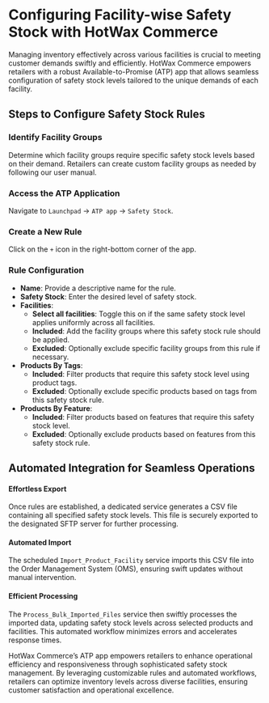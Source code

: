 # Configuring Facility-wise Safety Stock with HotWax Commerce

Managing inventory effectively across various facilities is crucial to meeting customer demands swiftly and efficiently. HotWax Commerce empowers retailers with a robust Available-to-Promise (ATP) app that allows seamless configuration of safety stock levels tailored to the unique demands of each facility.

## Steps to Configure Safety Stock Rules

### Identify Facility Groups
Determine which facility groups require specific safety stock levels based on their demand. Retailers can create custom facility groups as needed by following our user manual.

### Access the ATP Application
Navigate to `Launchpad` -> `ATP app` -> `Safety Stock`.

### Create a New Rule
Click on the `+` icon in the right-bottom corner of the app.

### Rule Configuration
- **Name**: Provide a descriptive name for the rule.
- **Safety Stock**: Enter the desired level of safety stock.
- **Facilities**:
  - **Select all facilities**: Toggle this on if the same safety stock level applies uniformly across all facilities.
  - **Included**: Add the facility groups where this safety stock rule should be applied.
  - **Excluded**: Optionally exclude specific facility groups from this rule if necessary.
- **Products By Tags**:
  - **Included**: Filter products that require this safety stock level using product tags.
  - **Excluded**: Optionally exclude specific products based on tags from this safety stock rule.
- **Products By Feature**:
  - **Included**: Filter products based on features that require this safety stock level.
  - **Excluded**: Optionally exclude products based on features from this safety stock rule.

## Automated Integration for Seamless Operations

#### Effortless Export
Once rules are established, a dedicated service generates a CSV file containing all specified safety stock levels. This file is securely exported to the designated SFTP server for further processing.

#### Automated Import
The scheduled `Import_Product_Facility` service imports this CSV file into the Order Management System (OMS), ensuring swift updates without manual intervention.

#### Efficient Processing
The `Process_Bulk_Imported_Files` service then swiftly processes the imported data, updating safety stock levels across selected products and facilities. This automated workflow minimizes errors and accelerates response times.

HotWax Commerce’s ATP app empowers retailers to enhance operational efficiency and responsiveness through sophisticated safety stock management. By leveraging customizable rules and automated workflows, retailers can optimize inventory levels across diverse facilities, ensuring customer satisfaction and operational excellence.
